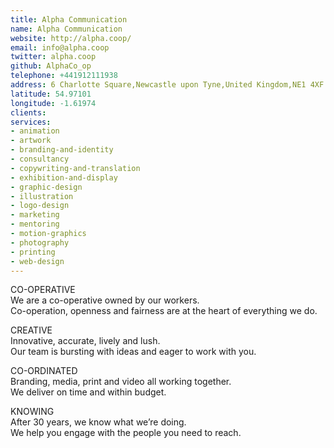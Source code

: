 ```yaml
---
title: Alpha Communication
name: Alpha Communication
website: http://alpha.coop/
email: info@alpha.coop
twitter: alpha.coop
github: AlphaCo_op
telephone: +441912111938
address: 6 Charlotte Square,Newcastle upon Tyne,United Kingdom,NE1 4XF
latitude: 54.97101
longitude: -1.61974
clients:
services:
- animation
- artwork
- branding-and-identity
- consultancy
- copywriting-and-translation
- exhibition-and-display
- graphic-design
- illustration
- logo-design
- marketing
- mentoring
- motion-graphics
- photography
- printing
- web-design
---
```


CO-OPERATIVE  
We are a co-operative owned by our workers.  
Co-operation, openness and fairness are at the heart of everything we do.

CREATIVE  
Innovative, accurate, lively and lush.  
Our team is bursting with ideas and eager to work with you.

CO-ORDINATED  
Branding, media, print and video all working together.  
We deliver on time and within budget.

KNOWING  
After 30 years, we know what we’re doing.  
We help you engage with the people you need to reach.
